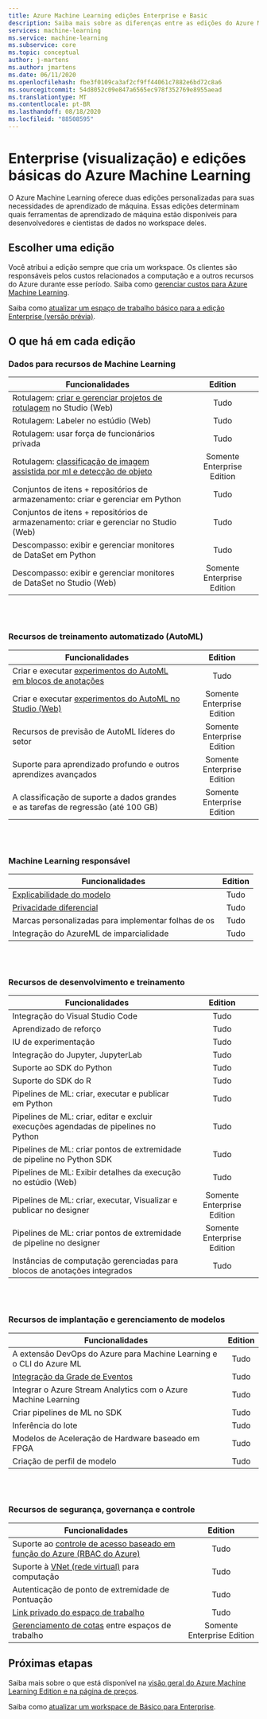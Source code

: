 ```yaml
---
title: Azure Machine Learning edições Enterprise e Basic
description: Saiba mais sobre as diferenças entre as edições do Azure Machine Learning.
services: machine-learning
ms.service: machine-learning
ms.subservice: core
ms.topic: conceptual
author: j-martens
ms.author: jmartens
ms.date: 06/11/2020
ms.openlocfilehash: fbe3f0109ca3af2cf9ff44061c7882e6bd72c8a6
ms.sourcegitcommit: 54d8052c09e847a6565ec978f352769e8955aead
ms.translationtype: MT
ms.contentlocale: pt-BR
ms.lasthandoff: 08/18/2020
ms.locfileid: "88508595"
---
```

# <a name="enterprise-preview-and-basic-editions-of-azure-machine-learning"></a>Enterprise (visualização) e edições básicas do Azure Machine Learning 

O Azure Machine Learning oferece duas edições personalizadas para suas necessidades de aprendizado de máquina. Essas edições determinam quais ferramentas de aprendizado de máquina estão disponíveis para desenvolvedores e cientistas de dados no workspace deles.

## <a name="choose-an-edition"></a>Escolher uma edição

Você atribui a edição sempre que cria um workspace. Os clientes são responsáveis pelos custos relacionados a computação e a outros recursos do Azure durante esse período. Saiba como [gerenciar custos para Azure Machine Learning](concept-plan-manage-cost.md).

Saiba como [atualizar um espaço de trabalho básico para a edição Enterprise (versão prévia)](how-to-manage-workspace.md#upgrade). 

## <a name="whats-in-each-edition"></a>O que há em cada edição

### <a name="data-for-machine-learning-capabilities"></a>Dados para recursos de Machine Learning  

| Funcionalidades                     | Edition                 |
|------------------------------------------------------------------------------------|:-----------:|
| Rotulagem: [criar e gerenciar projetos de rotulagem](tutorial-labeling.md) no Studio (Web)                                                | Tudo                     |
| Rotulagem: Labeler no estúdio (Web)                                    | Tudo                     |
| Rotulagem: usar força de funcionários privada                               | Tudo                     |
| Rotulagem: [classificação de imagem assistida por ml e detecção de objeto](how-to-label-images.md)                  | Somente Enterprise Edition |
| Conjuntos de itens + repositórios de armazenamento: criar e gerenciar em Python                       | Tudo                     |
| Conjuntos de itens + repositórios de armazenamento: criar e gerenciar no Studio (Web)                         | Tudo                     |
| Descompasso: exibir e gerenciar monitores de DataSet em Python                           | Tudo                     |
| Descompasso: exibir e gerenciar monitores de DataSet no Studio (Web)                            | Somente Enterprise Edition |


<br/>
<br/>

### <a name="automated-training-capabilities-automl"></a>Recursos de treinamento automatizado (AutoML)

| Funcionalidades    | Edition                 |
|------------------------------------------------------------------------------------|:-----------:|
| Criar e executar [experimentos do AutoML em blocos de anotações](how-to-configure-auto-train.md)               | Tudo                     |
| Criar e executar  [experimentos do AutoML no Studio (Web)](how-to-use-automated-ml-for-ml-models.md)   | Somente Enterprise Edition |
| Recursos de previsão de AutoML líderes do setor             | Somente Enterprise Edition |
| Suporte para aprendizado profundo e outros aprendizes avançados | Somente Enterprise Edition |
| A classificação de suporte a dados grandes e as tarefas de regressão (até 100 GB)                     | Somente Enterprise Edition |


<br/>
<br/>

### <a name="responsible-machine-learning"></a>Machine Learning responsável

| Funcionalidades    | Edition                 |
|------------------------------------------------------------------------------------|:-----------:|
| [Explicabilidade do modelo](how-to-machine-learning-interpretability-automl.md)                                              | Tudo                     |
| [Privacidade diferencial](how-to-differential-privacy.md)                          | Tudo                     |
| Marcas personalizadas para implementar folhas de os    | Tudo                     |
| Integração do AzureML de imparcialidade                                      | Tudo                     |

<br/>
<br/>


### <a name="build-and-train-capabilities"></a>Recursos de desenvolvimento e treinamento

| Funcionalidades    | Edition                 |
|------------------------------------------------------------------------------------|:-----------:|
| Integração do Visual Studio Code                                                     | Tudo                     |
| Aprendizado de reforço                                                             | Tudo                     |
| IU de experimentação                                                                 | Tudo                     |
| Integração do Jupyter, JupyterLab                                                    | Tudo                     |
| Suporte ao SDK do Python                                                                 | Tudo                     |
| Suporte do SDK do R                                                                      | Tudo                     |
| Pipelines de ML: criar, executar e publicar em Python                           | Tudo                     |
| Pipelines de ML: criar, editar e excluir execuções agendadas de pipelines no Python| Tudo                     |
| Pipelines de ML: criar pontos de extremidade de pipeline no Python SDK                                   | Tudo                     |
| Pipelines de ML: Exibir detalhes da execução no estúdio (Web)                                              | Tudo                     |
| Pipelines de ML: criar, executar, Visualizar e publicar no designer                  | Somente Enterprise Edition |
| Pipelines de ML: criar pontos de extremidade de pipeline no designer | Somente Enterprise Edition |
| Instâncias de computação gerenciadas para blocos de anotações integrados                                 | Tudo                     |


<br/>
<br/>

### <a name="deployment-and-model-management-capabilities"></a>Recursos de implantação e gerenciamento de modelos

| Funcionalidades                            | Edition                 |
|------------------------------------------------------------------------------------|:-----------:|
| A extensão DevOps do Azure para Machine Learning e o CLI do Azure ML                 | Tudo                     |
| [Integração da Grade de Eventos](how-to-use-event-grid.md)                                                             | Tudo                     |
| Integrar o Azure Stream Analytics com o Azure Machine Learning                       | Tudo                     |
| Criar pipelines de ML no SDK                                                         | Tudo                     |
| Inferência do lote                                                                  | Tudo                     |
| Modelos de Aceleração de Hardware baseado em FPGA                                             | Tudo                     |
| Criação de perfil de modelo                                                                    | Tudo                     |

<br/>
<br/>

### <a name="security-governance-and-control-capabilities"></a>Recursos de segurança, governança e controle

| Funcionalidades     | Edition                 |
|------------------------------------------------------------------------------------|:-----------:|
| Suporte ao [controle de acesso baseado em função do Azure (RBAC do Azure)](how-to-assign-roles.md)                                           | Tudo                     |
| Suporte à [VNet (rede virtual)](how-to-enable-virtual-network.md) para computação                                         | Tudo                     |
| Autenticação de ponto de extremidade de Pontuação                                                    | Tudo                     |
| [Link privado do espaço de trabalho](how-to-configure-private-link.md)                                                            | Tudo                     |
| [Gerenciamento de cotas](how-to-manage-quotas.md) entre espaços de trabalho                                                 | Somente Enterprise Edition |

## <a name="next-steps"></a>Próximas etapas

Saiba mais sobre o que está disponível na [visão geral do Azure Machine Learning Edition e na página de preços](https://azure.microsoft.com/pricing/details/machine-learning/). 

Saiba como [atualizar um workspace de Básico para Enterprise](how-to-manage-workspace.md#upgrade). 
